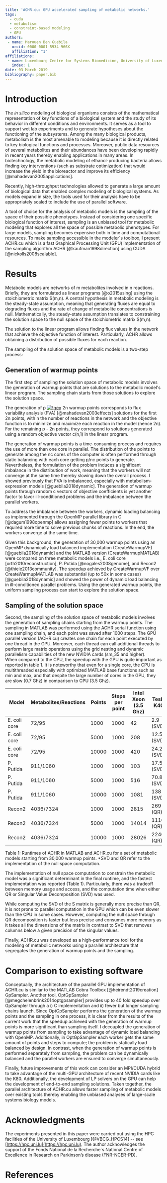 ```yaml
---
title: 'ACHR.cu: GPU accelerated sampling of metabolic networks.'
tags:
  - cuda
  - metabolism
  - constraint-based modeling
  - GPU
authors:
 - name: Marouen Ben Guebila
   orcid: 0000-0001-5934-966X
   affiliation: "1"
affiliations:
 - name: Luxembourg Centre for Systems Biomedicine, University of Luxembourg, Esch-sur-Alzette, Luxembourg.
   index: 1
date: 03 March 2019
bibliography: paper.bib
---
```


# Introduction

The *in silico* modeling of biological organisms consists of the mathematical representation of key functions of a biological system and the study of its behavior in different conditions and environments. It serves as a tool to support wet lab experiments and to generate hypotheses about the functioning of the subsystems. Among the many biological 
products, 
metabolism is the most amenable to modeling because it is directly related to key biological functions and processes. 
Moreover, public data resources of several metabolites and their abundances have been developing rapidly in recent years thereby enabling applications in many areas. In biotechnology, the metabolic modeling 
of ethanol-producing bacteria allows 
finding key interventions (such as substrate optimization) that would increase the yield in the bioreactor and improve its efficiency [@mahadevan2005applications].
 
Recently, high-throughput technologies allowed to generate a large amount of biological data that enabled complex modeling of biological systems. As models expand in size, the 
tools used for their analysis have to be appropriately scaled to include the use of parallel software.

A tool of choice for the analysis of metabolic models is the sampling of the space of their possible phenotypes. Instead of considering one specific biological function of interest, 
sampling is an unbiased tool for metabolic modeling that explores all the space of possible metabolic phenotypes. For large models, sampling becomes expensive both in time and computational resources. To make 
sampling accessible in the 
modeler´s toolbox, I present ACHR.cu which is a fast Graphical Processing Unit (GPU) implementation of the sampling algorithm ACHR [@kaufman1998direction] using CUDA [@nickolls2008scalable].

# Results

Metabolic models are networks of m metabolites involved in n reactions. Briefly, they are formulated as linear programs [@o2015using] using the stoichiometric matrix S(m,n). A central hypothesis in metabolic modeling is the steady-state assumption, meaning that generating fluxes are equal to degrading fluxes and the rate of change of metabolite concentrations is null. Mathematically, the steady-state assumption translates to constraining the solution space to the null space of the stoichiometric matrix S(m,n). 

The solution to the linear program allows finding flux values in the network that achieve the objective function of interest. Particularly, ACHR allows obtaining a distribution of possible fluxes for each reaction.

The sampling of the solution space of metabolic models is a two-step process:

## Generation of warmup points

The first step of sampling the solution space of metabolic models involves the generation of warmup points that are solutions to the metabolic model's linear program. The sampling chain starts from those solutions to explore the solution space. 

The generation of p <a href="https://www.codecogs.com/eqnedit.php?latex=\geq" target="_blank"><img src="https://latex.codecogs.com/gif.latex?\geq" title="\geq" /></a> 2n warmup points corresponds to flux variability analysis (FVA) [@mahadevan2003effects] solutions 
for the first 2n points, with n the number of reactions in the network and the objective function is to minimize and maximize each reaction in the model (hence 2n). For the remaining p - 2n points, they correspond to solutions generated using a random objective vector c(n,1) in the linear program.

The generation of warmup points is a time-consuming process and requires the use of more than one core in parallel. The distribution of the points to generate among the nc cores of the computer is often performed through static balancing with each core getting p/nc points to generate. Nevertheless, the formulation of the problem induces a significant imbalance in the distribution of work, meaning that the workers will not converge at the same time thereby slowing down the overall process. I showed previously that FVA is imbalanced, 
especially with metabolism-expression models [@guebila2018dynamic]. The generation of warmup points through random c vectors of objective coefficients is yet another factor to favor ill-conditioned problems and the imbalance between the parallel workers.

To address the imbalance between the workers, dynamic loading balancing as implemented through the OpenMP parallel library in C [@dagum1998openmp] allows assigning fewer points to workers that required more time to solve previous chunks of reactions. In the end, the workers converge at the same time.

Given this background, the generation of 30,000 warmup points using an OpenMP dynamically load balanced implementation (CreateWarmupVF) [@guebila2018dynamic] and the MATLAB version (CreateWarmupMATLAB) were compared on three metabolic models i.e., E. coli core [orth2010reconstruction], P. Putida [@nogales2008genome], and Recon2 [@thiele2013community]. The speedup achieved by CreateWarmupVF over CreateWarmupMATLAB was substantial 
(up to 50x in some cases) [@guebila2018dynamic] and showed the power of dynamic load balancing in ill-conditioned parallel problems. Using the generated warmup points, the uniform sampling process can start to explore the solution space.

## Sampling of the solution space

Second, the sampling of the solution space of metabolic models involves the generation of sampling chains starting from the warmup points.
The sampling in MATLAB was performed using the ACHR serial function using one sampling chain, and each point was saved after 1000 steps. The GPU parallel version (ACHR.cu) creates one chain for each point executed by one thread in the GPU. Moreover, each thread can call additional threads to perform large matrix operations using the grid nesting and dynamic parallelism capabilities of the new NVIDIA cards (sm_35 and higher).   
When compared to the CPU, the speedup with the GPU is quite important as reported in table 1. It is noteworthy that even for a single core, the CPU is multithreaded especially with optimized MATLAB 
base functions such as min and max, and that despite the large number of cores in the GPU, they are slow (0.7 Ghz) in comparison to CPU (3.5 Ghz).


| Model           | Metabolites/Reactions|Points             |Steps per point       |Intel Xeon (3.5 Ghz)  |Tesla K40    |
| ----------------|--------------------- |-------------------|----------------------|----------------------|-------------|
| E. coli core    | 72/95                |1000               |1000                  |42                    | 2.9   (SVD) |      
| E. coli core    | 72/95                |5000               |1000                  |208                   | 12.5  (SVD) |
| E. coli core    | 72/95                |10000              |1000                  |420                   | 24.26 (SVD) |
| P. Putida       | 911/1060             |1000               |1000                  |103                   | 17.5  (SVD) |
| P. Putida       | 911/1060             |5000               |1000                  |516                   | 70.84 (SVD) |
| P. Putida       | 911/1060             |10000              |1000                  |1081                  | 138   (SVD) |
| Recon2          | 4036/7324            |1000               |1000                  |2815                  | 269   (QR)  |
| Recon2          | 4036/7324            |5000               |1000                  |14014                 | 1110  (QR)  |
| Recon2          | 4036/7324            |10000              |1000                  |28026                 | 2240  (QR)  |
 
Table 1: Runtimes of ACHR in MATLAB and ACHR.cu for a set of metabolic models starting from 30,000 warmup points. *SVD and QR refer to the implementation of the null space computation.

The implementation of null space computation to constrain the metabolic model was a significant determinant in the final runtime, and the fastest implementation was reported (Table 1). Particularly, there was a tradeoff between memory usage and access, and the computation time when either QR or Singular Value Decomposition (SVD) was used.

While computing the SVD of the S matrix is generally more precise than QR, it is not prone to parallel computation in the GPU which can be even slower than the CPU in some cases. However, computing the null space through QR decomposition is faster but less precise and consumes more memory as it takes all the dimensions of the matrix in contrast to SVD that removes 
columns below a given precision of the singular values.

Finally, ACHR.cu was developed as a high-performance tool for the modeling of metabolic networks using a parallel architecture that segregates the generation of warmup points and the sampling.

# Comparison to existing software

Conceptually, the architecture of the parallel GPU implementation of ACHR.cu is similar to the MATLAB Cobra Toolbox [@heirendt2019creation] GpSampler. 
Another tool, OptGpSampler [@megchelenbrink2014optgpsampler] provides up to 40 fold speedup over GpSampler through a i) C implementation and ii) fewer but longer sampling chains launch.
Since OptGpSampler performs the generation of the warmup points and the sampling in one process, it is clear from the results of the current work that the speedup achieved with the generation of warmup points is more significant than sampling itself. I decoupled the generation of warmup points from sampling to take advantage of dynamic load balancing with OpenMP. Additionally, in OptGpSampler each worker gets the same amount of points and steps to compute; the problem is statically load balanced by design.
In contrast, when the generation of warmup points is performed separately from sampling, the problem can be dynamically balanced and the parallel workers are ensured to converge simultaneously. 

Finally, future improvements of this work can consider an MPI/CUDA hybrid to take advantage of the multi-GPU architecture of recent NVIDIA cards like the K80. Additionally, the development of LP solvers on the GPU can help the development of end-to-end sampling solutions. Taken together, the 
parallel architecture of ACHR.cu allows faster sampling of metabolic models over existing tools thereby enabling the unbiased analyses of large-scale systems biology models.

# Acknowledgments

The experiments presented in this paper were carried out using the HPC facilities of the University of Luxembourg [@VBCG_HPCS14] -- see [https://hpc.uni.lu](https://hpc.uni.lu). The author acknowledges the support of the Fonds National de la Recherche´s National Centre
of Excellence in Research on Parkinson’s disease (FNR-NCER-PD).

# References
